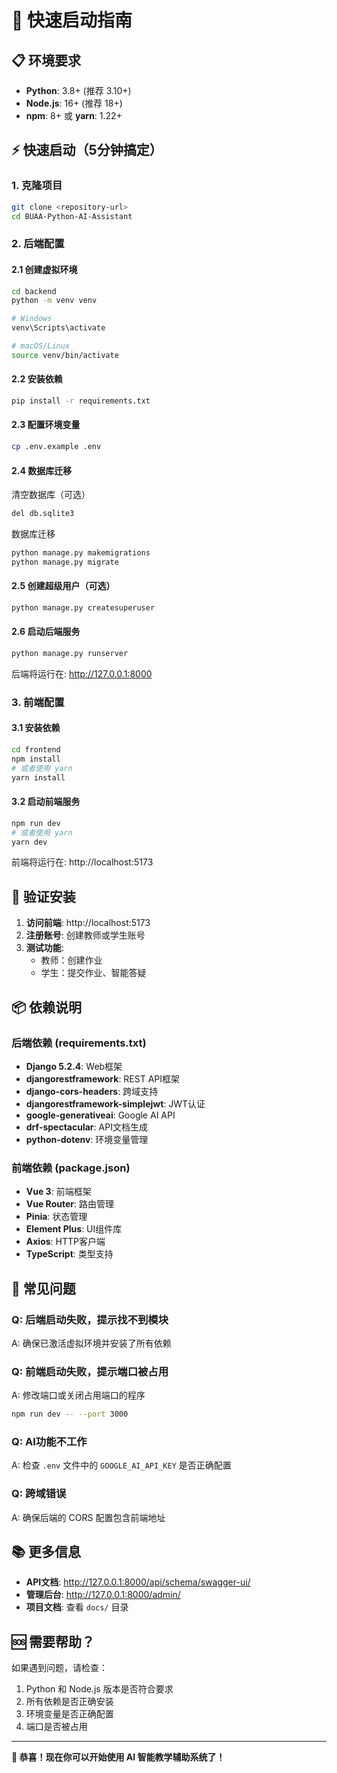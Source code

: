 # 🚀 快速启动指南

## 📋 环境要求

- **Python**: 3.8+ (推荐 3.10+)
- **Node.js**: 16+ (推荐 18+)
- **npm**: 8+ 或 **yarn**: 1.22+

## ⚡ 快速启动（5分钟搞定）

### 1. 克隆项目
```bash
git clone <repository-url>
cd BUAA-Python-AI-Assistant
```

### 2. 后端配置

#### 2.1 创建虚拟环境
```bash
cd backend
python -m venv venv

# Windows
venv\Scripts\activate

# macOS/Linux
source venv/bin/activate
```

#### 2.2 安装依赖
```bash
pip install -r requirements.txt
```

#### 2.3 配置环境变量
```bash
cp .env.example .env
```

#### 2.4 数据库迁移

清空数据库（可选）
```bash
del db.sqlite3 
```

数据库迁移

```bash
python manage.py makemigrations
python manage.py migrate
```

#### 2.5 创建超级用户（可选）
```bash
python manage.py createsuperuser
```

#### 2.6 启动后端服务
```bash
python manage.py runserver
```
后端将运行在: http://127.0.0.1:8000

### 3. 前端配置

#### 3.1 安装依赖
```bash
cd frontend
npm install
# 或者使用 yarn
yarn install
```

#### 3.2 启动前端服务
```bash
npm run dev
# 或者使用 yarn
yarn dev
```
前端将运行在: http://localhost:5173

## 🎯 验证安装

1. **访问前端**: http://localhost:5173
2. **注册账号**: 创建教师或学生账号
3. **测试功能**: 
   - 教师：创建作业
   - 学生：提交作业、智能答疑

## 📦 依赖说明

### 后端依赖 (requirements.txt)
- **Django 5.2.4**: Web框架
- **djangorestframework**: REST API框架
- **django-cors-headers**: 跨域支持
- **djangorestframework-simplejwt**: JWT认证
- **google-generativeai**: Google AI API
- **drf-spectacular**: API文档生成
- **python-dotenv**: 环境变量管理

### 前端依赖 (package.json)
- **Vue 3**: 前端框架
- **Vue Router**: 路由管理
- **Pinia**: 状态管理
- **Element Plus**: UI组件库
- **Axios**: HTTP客户端
- **TypeScript**: 类型支持

## 🔧 常见问题

### Q: 后端启动失败，提示找不到模块
A: 确保已激活虚拟环境并安装了所有依赖

### Q: 前端启动失败，提示端口被占用
A: 修改端口或关闭占用端口的程序
```bash
npm run dev -- --port 3000
```

### Q: AI功能不工作
A: 检查 `.env` 文件中的 `GOOGLE_AI_API_KEY` 是否正确配置

### Q: 跨域错误
A: 确保后端的 CORS 配置包含前端地址

## 📚 更多信息

- **API文档**: http://127.0.0.1:8000/api/schema/swagger-ui/
- **管理后台**: http://127.0.0.1:8000/admin/
- **项目文档**: 查看 `docs/` 目录

## 🆘 需要帮助？

如果遇到问题，请检查：
1. Python 和 Node.js 版本是否符合要求
2. 所有依赖是否正确安装
3. 环境变量是否正确配置
4. 端口是否被占用

---

**🎉 恭喜！现在你可以开始使用 AI 智能教学辅助系统了！**
